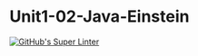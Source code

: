 # Unit1-02-Java-Einstein
[![GitHub's Super Linter](https://github.com/ICS4U-ProgrammingJaydinM/Unit1-02-Java-Einstein/workflows/GitHub's%20Super%20Linter/badge.svg)](https://github.com/ICS4U-ProgrammingJaydinM/Unit1-02-Java-Einstein/actions)
